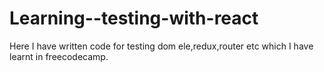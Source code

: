 # Learning--testing-with-react
Here I have written code for testing dom ele,redux,router etc which I have learnt in freecodecamp.
